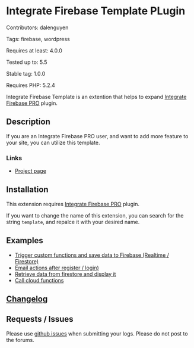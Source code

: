 # Integrate Firebase Template PLugin

Contributors: dalenguyen

Tags: firebase, wordpress

Requires at least: 4.0.0

Tested up to: 5.5

Stable tag: 1.0.0

Requires PHP: 5.2.4

Integrate Firebase Template is an extention that helps to expand [Integrate Firebase PRO](https://techcater.com) plugin.

## Description

If you are an Integrate Firebase PRO user, and want to add more feature to your site, you can utilize this template.

### Links

- [Project page](https://techcater.com/)

## Installation

This extension requires [Integrate Firebase PRO](https://techcater.com) plugin.

If you want to change the name of this extension, you can search for the string `template`, and repalce it with your desired name.

## Examples

- [Trigger custom functions and save data to Firebase (Realtime / Firestore)](js/firebase-trigger-functions.js)
- [Email actions after register / login)](js/email-action-handler.js)
- [Retrieve data from firestore and display it](js/retrieve-from-firestore-and-display.js)
- [Call cloud functions](js/call-cloud-functions.js)

## [Changelog](/CHANGELOG.md)

## Requests / Issues

Please use [github issues](https://github.com/dalenguyen/integrate-firebase-template/issues) when submitting your logs. Please do not post to the forums.
